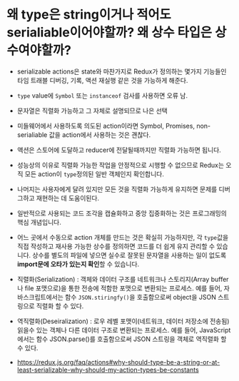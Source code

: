 # 왜 type은 string이거나 적어도 serialiable이어야할까? 왜 상수 타입은 상수여야할까?

- serializable actions은 state와 마찬가지로 Redux가 정의하는 몇가지 기능들인 타임 트래블 디버깅, 기록, 액션 재실행 같은 것을 가능하게 해준다.
- `type` value에 `Symbol` 또는 `instanceof` 검사를 사용하면 오류 남.
- 문자열은 직렬화 가능하고 그 자체로 설명되므로 나은 선택
- 미들웨어에서 사용하도록 의도된 action이라면 Symbol, Promises, non-serialiable 값을 action에서 사용하는 것은 괜찮다.
- 액션은 스토어에 도달하고 reducer에 전달될때까지만 직렬화 가능하면 됩니다.
- 성능상의 이유로 직렬화 가능한 작업을 안정적으로 시행할 수 없으므로 Redux는 오직 모든 action이 `type`정의된 일반 객체인지 확인합니다.
- 나머지는 사용자에게 달려 있지만 모든 것을 직렬화 가능하게 유지하면 문제를 디버그하고 재현하는 데 도움이된다.
- 일반적으로 사용되는 코드 조각을 캡슐화하고 중앙 집중화하는 것은 프로그래밍의 핵심 개념입니다.
- 어느 곳에서 수동으로 action 개체를 만드는 것은 확실히 가능하지만, 각 `type`값을 직접 작성하고 재사용 가능한 상수를 정의하면 코드를 더 쉽게 유지 관리할 수 있습니다. 상수를 별도의 파일에 넣으면 실수로 잘못된 문자열을 사용하는 일이 없도록 **import문에 오타가 있는지 확인**할 수 있습니다.

- 직렬화(Serialization) : 객체와 데이터 구조를 네트워크나 스토리지(Array buffer나 file 포맷으로)을 통한 전송에 적함한 포맷으로 변환되는 프로세스. 예를 들어, 자바스크립트에서는 함수 `JSON.stiringfy()`을 호출함으로써 object을 JSON 스트링으로 직렬화 할 수 있다.

- 역직렬화(Deseiralization) : 로우 레벨 포맷이(네트워크, 데이터 저장소에 전송됨) 읽을수 있는 객체나 다른 데이터 구조로 변환되는 프로세스. 예를 들어, JavaScript에서는 함수 JSON.parse()를 호출함으로써 JSON 스트링을 객체로 역직렬화 할 수 있다.


- https://redux.js.org/faq/actions#why-should-type-be-a-string-or-at-least-serializable-why-should-my-action-types-be-constants
